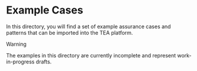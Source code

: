 # Example Cases

In this directory, you will find a set of example assurance cases and patterns that can be imported into the TEA platform.

> [!WARNING]
> The examples in this directory are currently incomplete and represent work-in-progress drafts.
